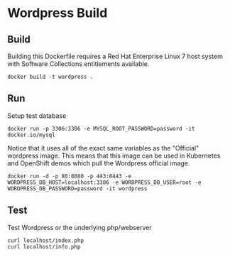 Wordpress Build
======================================

Build
-----

Building this Dockerfile requires a Red Hat Enterprise Linux 7 host
system with Software Collections entitlements available.
```
docker build -t wordpress .
```

Run
---

Setup test database
```
docker run -p 3306:3306 -e MYSQL_ROOT_PASSWORD=password -it docker.io/mysql
```

Notice that it uses all of the exact same variables as the "Official" wordpress image. This means that this image can be used in Kubernetes and OpenShift demos which pull the Wordpress official image.
```
docker run -d -p 80:8080 -p 443:8443 -e WORDPRESS_DB_HOST=localhost:3306 -e WORDPRESS_DB_USER=root -e WORDPRESS_DB_PASSWORD=password -it wordpress
```

Test
----
Test Wordpress or the underlying php/webserver
```
curl localhost/index.php
curl localhost/info.php
```
